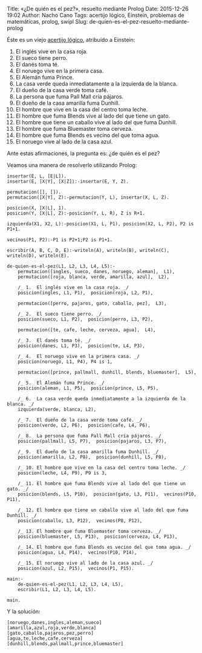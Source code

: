 Title: «¿De quién es el pez?», resuelto mediante Prolog
Date: 2015-12-26 19:02
Author: Nacho Cano
Tags: acertijo lógico, Einstein, problemas de matemáticas, prolog, swipl
Slug: de-quien-es-el-pez-resuelto-mediante-prolog

Éste es un viejo [acertijo lógico][], atribuido a Einstein:

1. El inglés vive en la casa roja.
2. El sueco tiene perro.
3. El danés toma té.
4. El noruego vive en la primera casa.
5. El Alemán fuma Prince.
6. La casa verde queda inmediatamente a la izquierda de la blanca.
7. El dueño de la casa verde toma café.
8. La persona que fuma Pall Mall cría pájaros.
9. El dueño de la casa amarilla fuma Dunhill.
10. El hombre que vive en la casa del centro toma leche.
11. El hombre que fuma Blends vive al lado del que tiene un gato.
12. El hombre que tiene un caballo vive al lado del que fuma Dunhill.
13. El hombre que fuma Bluemaster toma cerveza.
14. El hombre que fuma Blends es vecino del que toma agua.
15. El noruego vive al lado de la casa azul.

Ante estas afirmaciones, la pregunta es: ¿de quién es el pez?

Veamos una manera de resolverlo utilizando Prolog:

    insertar(E, L, [E|L]).
    insertar(E, [X|Y], [X|Z]):-insertar(E, Y, Z).

    permutacion([], []).
    permutacion([X|Y], Z):-permutacion(Y, L), insertar(X, L, Z).

    posicion(X, [X|L], 1).
    posicion(Y, [X|L], Z):-posicion(Y, L, R), Z is R+1.

    izquierda(X1, X2, L):-posicion(X1, L, P1), posicion(X2, L, P2), P2 is P1+1.

    vecinos(P1, P2):-P1 is P2+1;P2 is P1+1.

    escribir(A, B, C, D, E):-writeln(A), writeln(B), writeln(C), writeln(D), writeln(E).

    de-quien-es-el-pez(L1, L2, L3, L4, L5):-
        permutacion([ingles, sueco, danes, noruego, aleman],  L1),
        permutacion([roja, blanca, verde, amarilla, azul],  L2),

        /_ 1.  El inglés vive en la casa roja. _/
        posicion(ingles, L1, P1),  posicion(roja, L2, P1),

        permutacion([perro, pajaros, gato, caballo, pez],  L3),

        /_ 2.  El sueco tiene perro. _/
        posicion(sueco, L1, P2),  posicion(perro, L3, P2),

        permutacion([te, cafe, leche, cerveza, agua],  L4),

        /_ 3.  El danés toma té. _/
        posicion(danes, L1, P3),  posicion(te, L4, P3),

        /_ 4.  El noruego vive en la primera casa. _/
        posicion(noruego, L1, P4), P4 is 1,

        permutacion([prince, pallmall, dunhill, blends, bluemaster],  L5),

        /_ 5.  El Alemán fuma Prince. _/
        posicion(aleman, L1, P5),  posicion(prince, L5, P5),

        /_ 6.  La casa verde queda inmediatamente a la izquierda de la blanca. _/
        izquierda(verde, blanca, L2),

        /_ 7.  El dueño de la casa verde toma café. _/
        posicion(verde, L2, P6),  posicion(cafe, L4, P6),

        /_ 8.  La persona que fuma Pall Mall cría pájaros. _/
        posicion(pallmall, L5, P7),  posicion(pajaros, L3, P7),

        /_ 9.  El dueño de la casa amarilla fuma Dunhill. _/
        posicion(amarilla, L2, P8),  posicion(dunhill, L5, P8),

        /_ 10. El hombre que vive en la casa del centro toma leche. _/
        posicion(leche, L4, P9), P9 is 3,

        /_ 11. El hombre que fuma Blends vive al lado del que tiene un gato. _/
        posicion(blends, L5, P10),  posicion(gato, L3, P11),  vecinos(P10, P11),

        /_ 12. El hombre que tiene un caballo vive al lado del que fuma Dunhill. _/
        posicion(caballo, L3, P12),  vecinos(P8, P12),

        /_ 13. El hombre que fuma Bluemaster toma cerveza. _/
        posicion(bluemaster, L5, P13),  posicion(cerveza, L4, P13),

        /_ 14. El hombre que fuma Blends es vecino del que toma agua. _/
        posicion(agua, L4, P14),  vecinos(P10, P14),

        /_ 15. El noruego vive al lado de la casa azul. _/
        posicion(azul, L2, P15),  vecinos(P1, P15).

    main:-
        de-quien-es-el-pez(L1, L2, L3, L4, L5),
        escribir(L1, L2, L3, L4, L5).

    main.

Y la solución:

    [noruego,danes,ingles,aleman,sueco]
    [amarilla,azul,roja,verde,blanca]
    [gato,caballo,pajaros,pez,perro]
    [agua,te,leche,cafe,cerveza]
    [dunhill,blends,pallmall,prince,bluemaster]

  [acertijo lógico]: http://hipertextual.com/2015/12/acertijo-de-einstein
    "acertijo lógico"
